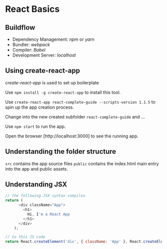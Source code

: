 # React Basics

## Buildflow

- Dependency Management: _npm_ or _yarn_
- Bundler: _webpack_
- Compiler: _Babel_ 
- Development Server: _localhost_

## Using create-react-app

_create-react-app_ is used to set up boilerplate

Use `npm install -g create-react-app` to install this tool.

Use `create-react-app react-complete-guide --scripts-version 1.1.5` to spin up the app creation process.

Change into the new created subfolder `react-complete-guide` and ...

Use `npm start` to run the app.

Open the browser [http://localhost:3000] to see the running app.

## Understanding the folder structure

`src` contains the app source files
`public` contains the index.html main entry into the app and public assets.

## Understanding JSX

~~~js
// the following JSX syntax compiles
return (
      <div className="App">
        <h1>
          Hi, I'm a React App
        </h1>
      </div>
    );

// to this JS code
return React.createElement('div', { className: 'App' }, React.createElement('h1', null, 'Hi, I\'m a React App'));
   
~~~